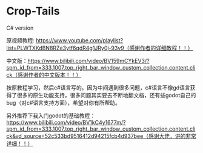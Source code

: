 # Crop-Tails
C# version

原视频教程: https://www.youtube.com/playlist?list=PLWTXKdBN8RZe3ytf6qdR4g1JRy0j-93v9（感谢作者的详细教程！！）


中文版：https://www.bilibili.com/video/BV159mCYkEV3/?spm_id_from=333.1007.top_right_bar_window_custom_collection.content.click（感谢作者的中文版本！！）


按原教程学习，然后c#语言写的。因为中间遇到很多问题，c#语言不像gd语言获得了很多的原生功能支持，很多问题其实要去不断地翻文档，还有些godot自己的bug（对c#语言支持方面），希望对你有所帮助。


另外推荐下我入门godot的基础教程：https://www.bilibili.com/video/BV1kC4y1677m/?spm_id_from=333.1007.top_right_bar_window_custom_collection.content.click&vd_source=52c533bd9516412d94215fcb4d937bee（感谢大佬，讲的非常详细！！）

